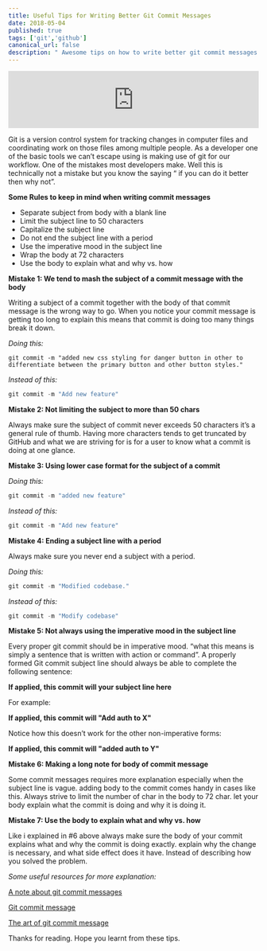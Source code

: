 ```yaml
---
title: Useful Tips for Writing Better Git Commit Messages
date: 2018-05-04
published: true
tags: ['git','github']
canonical_url: false
description: " Awesome tips on how to write better git commit messages."
---
```


<iframe style="width: 100%; max-height: 115px; border: none;" src='https://api.parler.io/ss/player?url=https%3A%2F%2Fwww.parler.io%2Faudio%2F16923918848%2Fabd1faaf3f2d74f786b992c54dc14f96cf25165f.5b1fa3dd-ba67-4e9e-bb70-c71e6ecdda37.mp3'></iframe>

Git is a version control system for tracking changes in computer files and coordinating work on those files among multiple people. As a developer one of the basic tools we can’t escape using is making use of git for our workflow. One of the mistakes most developers make. Well this is technically not a mistake but you know the saying “ if you can do it better then why not”.

**Some Rules to keep in mind when writing commit messages**

* Separate subject from body with a blank line
* Limit the subject line to 50 characters
* Capitalize the subject line
* Do not end the subject line with a period
* Use the imperative mood in the subject line
* Wrap the body at 72 characters
* Use the body to explain what and why vs. how

**Mistake 1: We tend to mash the subject of a commit message with the body**

Writing a subject of a commit together with the body of that commit message is the wrong way to go. When you notice your commit message is getting too long to explain this means that commit is doing too many things break it down.

_Doing this:_

```
git commit -m "added new css styling for danger button in other to differentiate between the primary button and other button styles."
```

_Instead of this:_

```js
git commit -m "Add new feature"
```

**Mistake 2: Not limiting the subject to more than 50 chars**

Always make sure the subject of commit never exceeds 50 characters it’s a general rule of thumb. Having more characters tends to get truncated by GitHub and what we are striving for is for a user to know what a commit is doing at one glance.

**Mistake 3: Using lower case format for the subject of a commit**

_Doing this:_

```js
git commit -m "added new feature"
```

_Instead of this:_

```js
git commit -m "Add new feature"
```

**Mistake 4: Ending a subject line with a period**

Always make sure you never end a subject with a period.

_Doing this:_

```js
git commit -m "Modified codebase."
```

_Instead of this:_

```js
git commit -m "Modify codebase"
```

**Mistake 5: Not always using the imperative mood in the subject line**

Every proper git commit should be in imperative mood. “what this means is simply a sentence that is written with action or command”. A properly formed Git commit subject line should always be able to complete the following sentence:

**If applied, this commit will your subject line here**

For example:

**If applied, this commit will "Add auth to X"**

Notice how this doesn’t work for the other non-imperative forms:

**If applied, this commit will "added auth to Y"**

**Mistake 6: Making a long note for body of commit message**

Some commit messages requires more explanation especially when the subject line is vague. adding body to the commit comes handy in cases like this. Always strive to limit the number of char in the body to 72 char. let your body explain what the commit is doing and why it is doing it.

**Mistake 7: Use the body to explain what and why vs. how**

Like i explained in #6 above always make sure the body of your commit explains what and why the commit is doing exactly. explain why the change is necessary, and what side effect does it have. Instead of describing how you solved the problem.

_Some useful resources for more explanation:_

[A note about git commit messages](http://tbaggery.com/2008/04/19/a-note-about-git-commit-messages.html)

[Git commit message](https://chris.beams.io/posts/git-commit/)

[The art of git commit message](http://alistapart.com/article/the-art-of-the-commit)

Thanks for reading. Hope you learnt from these tips.

